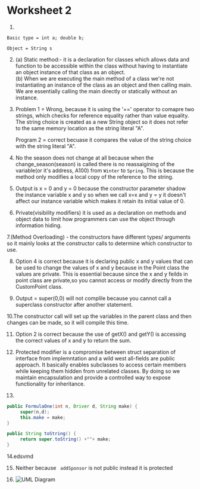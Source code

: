 # Worksheet 2

1.
```
Basic type = int a; double b;
```
```
Object = String s
```
2. <p> (a) Static method:- it is a declaration for classes which allows data and function to be accessible within the class without having to instantiate an object instance of that class as an object. <br> (b) When we are executing the main method of a class we're not instantiating an instance of the class as an object and then calling main. We are essentially calling the main directly or statically without an instance.

3. <p> Problem 1 = Wrong, because it is using the '==' operator to comapre two strings, which checks for reference equality rather than value equality. The  string choice is created as a new String object so it does not refer to the same memory location as the string literal "A". <p> Program 2 = correct becuase it compares the value of the string choice with the string literal "A".

4. No the season does not change at all because when the change_season(season) is called there is no reassaigining of the variable(or it's address, A100) from ```Winter``` to ```Spring```. This is because the method only modifies a local copy of the reference to the string.

5. Output is x = 0 and y = 0 because the constructor parameter shadow the instance variable x and y so when we call x=x and y = y it doesn't affect our instance variable which makes it retain its initial value of 0.

6. Private(visibility modifiers) it is used as a declaration on methods and object data to limit how programmers can use the object through information hiding. 

7.(Method Overloading) - the constructors have different types/ arguments so it mainly looks at the constructor calls to determine which constructor to use.

8. Option 4 is correct because it is declaring public x and y values that can be used to change the values of x and y because in the Point class the values are private. This is essential because since the x and y feilds in point class are private,so you cannot access or modify directly from the CustomPoint class.

9. Output = super(0,0) will not complile because you cannot call a superclass constructor after another statement.

10.The constructor call will set up the variables in the parent class and then changes can be made, so it will compile this time.

11. Option 2 is correct because the use of getX() and getY() is accessing the correct values of x and y to return the sum.

12. Protected modifier is a compromise between struct separation of interface from implemntation and a wild west all-fields are public approach. It basically enables subclasses to access certain members while keeping them hidden from unrelated classes. By doing so we maintain encapsulation and provide a controlled way to expose functionality for inheritance.

13.
```java
public FormulaOne(int n, Driver d, String make) {
     super(n,d);
     this.make = make;
}

public String toString() {
     return super.toString() +""+ make;
}
```
14.edsvmd

15. Neither because ``` addSponsor``` is not public instead it is protected

16. ![UML Diagram](https://github.com/kidusze/Worksheet-J2/blob/main/IMG_2761.heic) 





   
